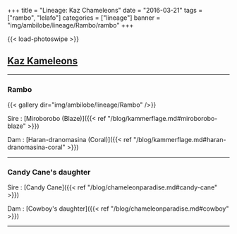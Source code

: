 +++
title = "Lineage: Kaz Chameleons"
date = "2016-03-21"
tags = ["rambo", "lelafo"]
categories = ["lineage"]
banner = "img/ambilobe/lineage/Rambo/rambo"
+++

{{< load-photoswipe >}}

## [Kaz Kameleons](https://www.kazkameleons.com/)

---

### Rambo

{{< gallery dir="img/ambilobe/lineage/Rambo" />}}

Sire
: [Miroborobo (Blaze)]({{< ref "/blog/kammerflage.md#miroborobo-blaze" >}})

Dam
: [Haran-dranomasina (Coral)]({{< ref "/blog/kammerflage.md#haran-dranomasina-coral" >}})

---

### Candy Cane's daughter

Sire
: [Candy Cane]({{< ref "/blog/chameleonparadise.md#candy-cane" >}})

Dam
: [Cowboy's daughter]({{< ref "/blog/chameleonparadise.md#cowboy" >}})

---

